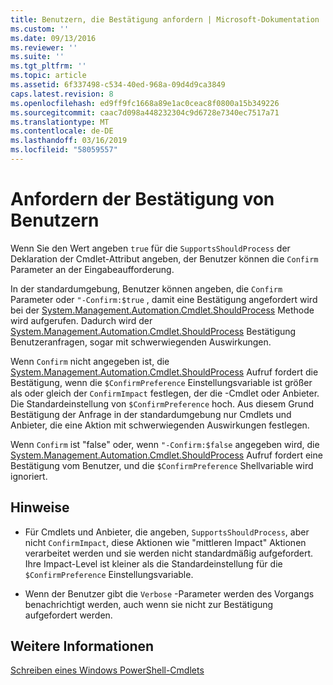 ```yaml
---
title: Benutzern, die Bestätigung anfordern | Microsoft-Dokumentation
ms.custom: ''
ms.date: 09/13/2016
ms.reviewer: ''
ms.suite: ''
ms.tgt_pltfrm: ''
ms.topic: article
ms.assetid: 6f337498-c534-40ed-968a-09d4d9ca3849
caps.latest.revision: 8
ms.openlocfilehash: ed9ff9fc1668a89e1ac0ceac8f0800a15b349226
ms.sourcegitcommit: caac7d098a448232304c9d6728e7340ec7517a71
ms.translationtype: MT
ms.contentlocale: de-DE
ms.lasthandoff: 03/16/2019
ms.locfileid: "58059557"
---
```

# <a name="users-requesting-confirmation"></a>Anfordern der Bestätigung von Benutzern

Wenn Sie den Wert angeben `true` für die `SupportsShouldProcess` der Deklaration der Cmdlet-Attribut angeben, der Benutzer können die `Confirm` Parameter an der Eingabeaufforderung.

In der standardumgebung, Benutzer können angeben, die `Confirm` Parameter oder `"-Confirm:$true` , damit eine Bestätigung angefordert wird bei der [System.Management.Automation.Cmdlet.ShouldProcess](/dotnet/api/System.Management.Automation.Cmdlet.ShouldProcess) Methode wird aufgerufen. Dadurch wird der [System.Management.Automation.Cmdlet.ShouldProcess](/dotnet/api/System.Management.Automation.Cmdlet.ShouldProcess) Bestätigung Benutzeranfragen, sogar mit schwerwiegenden Auswirkungen.

Wenn `Confirm` nicht angegeben ist, die [System.Management.Automation.Cmdlet.ShouldProcess](/dotnet/api/System.Management.Automation.Cmdlet.ShouldProcess) Aufruf fordert die Bestätigung, wenn die `$ConfirmPreference` Einstellungsvariable ist größer als oder gleich der `ConfirmImpact` festlegen, der die -Cmdlet oder Anbieter. Die Standardeinstellung von `$ConfirmPreference` hoch. Aus diesem Grund Bestätigung der Anfrage in der standardumgebung nur Cmdlets und Anbieter, die eine Aktion mit schwerwiegenden Auswirkungen festlegen.

Wenn `Confirm` ist "false" oder, wenn `"-Confirm:$false` angegeben wird, die [System.Management.Automation.Cmdlet.ShouldProcess](/dotnet/api/System.Management.Automation.Cmdlet.ShouldProcess) Aufruf fordert eine Bestätigung vom Benutzer, und die `$ConfirmPreference` Shellvariable wird ignoriert.

## <a name="remarks"></a>Hinweise

- Für Cmdlets und Anbieter, die angeben, `SupportsShouldProcess`, aber nicht `ConfirmImpact`, diese Aktionen wie "mittleren Impact" Aktionen verarbeitet werden und sie werden nicht standardmäßig aufgefordert. Ihre Impact-Level ist kleiner als die Standardeinstellung für die `$ConfirmPreference` Einstellungsvariable.

- Wenn der Benutzer gibt die `Verbose` -Parameter werden des Vorgangs benachrichtigt werden, auch wenn sie nicht zur Bestätigung aufgefordert werden.

## <a name="see-also"></a>Weitere Informationen

[Schreiben eines Windows PowerShell-Cmdlets](./writing-a-windows-powershell-cmdlet.md)
